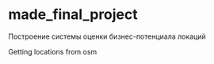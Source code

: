 # made_final_project
Построение системы оценки бизнес-потенциала локаций

Getting locations from osm
